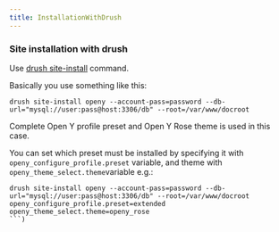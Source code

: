 ```yaml
---
title: InstallationWithDrush
---
```


### Site installation with drush

Use [drush site-install](https://drushcommands.com/drush-8x/core/site-install/) command.

Basically you use something like this:
```
drush site-install openy --account-pass=password --db-url="mysql://user:pass@host:3306/db" --root=/var/www/docroot
```

Complete Open Y profile preset and Open Y Rose theme is used in this case.

You can set which preset must be installed by specifying it with `openy_configure_profile.preset` variable, and theme with 
`openy_theme_select.theme`variable e.g.:
```
drush site-install openy --account-pass=password --db-url="mysql://user:pass@host:3306/db" --root=/var/www/docroot openy_configure_profile.preset=extended openy_theme_select.theme=openy_rose
```)
